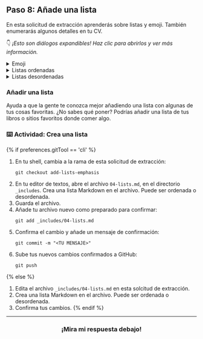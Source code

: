 ## Paso 8: Añade una lista

En esta solicitud de extracción aprenderás sobre listas y emoji. También enumerarás algunos detalles en tu CV.

:point_down: _¡Esto son diálogos expandibles! Haz clic para abrirlos y ver más información._

<details>
  <summary>Emoji</summary>

  ### Emoji

  Los emoji son divertidos :sparkles:, y puedens ser un poco tontos :stuck_out_tongue_winking_eye:, pero también pueden ser una importante herramienta de comunicación al trabajar con equipos remotos ✅. El tono no se transmite tan claramente cuando leemos texto, si lo comparamos con una conversación cara a cara, y los emojis pueden ser una ayuda a la hora de comunicar contexto y emociones. :heart:

   Los emoji son más apropiados cuando se usan como extras adicionales, no en sustitución del texto. Con las imágenes, el texto descriptivo (alt-text) ayuda a hacerls más accesibles para lectores de pantalla, pero no está garantizado que los lectores de pantalla sepan transmitir la intencionalidad de un emoji. Asegúrate de que tu significado está claro a través del texto, de manera que los emoji resulten de ayuda en lugar de generar más confusión.

  Aquí tienes algunos ejemplos de emoji populares en Markdown.

  | Lo que ves | Lo que escribes |
  | ---------- | ------------ |
  | :heart:    | `:heart:`    |
  | :+1:       | `:+1:`       |
  | :smile:    | `:smile:`    |
  | :sparkles: | `:sparkles:` |
  | :tada:     | `:tada:`     |

  Para más información sobre los emoji disponibles, [revisa esta útil chuleta](https://gist.github.com/rxaviers/7360908). En la mayoría de campos de texto en GitHub, puedes teclear `:` y empezar a escribir el nombre de un emoji. Una búsqueda aproximada te devolverá los cinco mejores resultados y te dejará seleccionar uno.

  ![imagen de búsqueda aproximada de emojis en GitHub](https://user-images.githubusercontent.com/9906718/34602228-47cab148-f1ff-11e7-91f1-56d0fed702f0.png)
  <hr>
</details>


<details>
  <summary>Listas ordenadas</summary>

  ### Listas ordenadas

  Las listas ordenadas tienen números. Puedes anidar listas ordenadas debajo de un elemento de lista añadiendo espacios a su izquierda. Puedes leer más acerca de [formato y sintaxis](https://help.github.com/articles/basic-writing-and-formatting-syntax/) en la _GitHub Help_.

  ```
  1. Item 1
  2. Item 2
  3. Item 3
     1. Item 3a
     2. Item 3b
  ```

  1. Item 1
  2. Item 2
  3. Item 3
     1. Item 3a
     2. Item 3b

 <hr>
</details>

<details>
 <summary>Listas desordenadas</summary>

  ### Listas desordenadas

  Para crear una lista desordenada, usa los caracteres `-` o `*`. Al igual que con las listas ordenadas, puedes anidar una lista añadiendo dos espacios a la izquierda.

  ```
  * Item 1
  * Item 2
    * Item 2a
    * Item 2b
  ```

  * Item 1
  * Item 2
    * Item 2a
    * Item 2b

  <hr>
</details>

### Añadir una lista

Ayuda a que la gente te conozca mejor añadiendo una lista con algunas de tus cosas favoritas. ¿No sabes qué poner? Podrías añadir una lista de tus libros o sitios favoritos donde comer algo.

### :keyboard: Actividad: Crea una lista

{% if preferences.gitTool == 'cli' %}
1. En tu shell, cambia a la rama de esta solicitud de extracción:
      ```shell
      git checkout add-lists-emphasis
      ```
1. En tu editor de textos, abre el archivo `04-lists.md`, en el directorio `_includes`. Crea una lista Markdown en el archivo. Puede ser ordenada o desordenada.
1. Guarda el archivo.
1. Añade tu archivo nuevo como preparado para confirmar:
      ```shell
      git add _includes/04-lists.md
      ```
1. Confirma el cambio y añade un mensaje de confirmación:
      ```shell
      git commit -m "<TU MENSAJE>"
      ```
1. Sube tus nuevos cambios confirmados a GitHub:
      ```shell
      git push
      ```
{% else %}
1. Edita el archivo `_includes/04-lists.md` en esta solcitud de extracción.
1. Crea una lista Markdown en el archivo. Puede ser ordenada o desordenada.
1. Confirma tus cambios.
{% endif %}

<hr>
<h3 align="center">¡Mira mi respuesta debajo!</h3>
